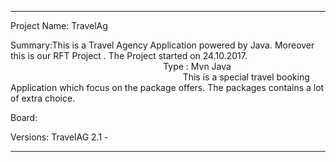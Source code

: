 -----------------------------------------------------------------------------------------------
Project Name: TravelAg

Summary:This is a Travel Agency Application powered by Java. Moreover this is our RFT Project . 
The Project started on 24.10.2017.                                                                                              Type : Mvn Java                                                                                                             This is a special travel booking Application which focus on the package offers. The packages contains a lot of extra choice. 

Board:

Versions: TravelAG 2.1 -


-----------------------------------------------------------------------------------------------




